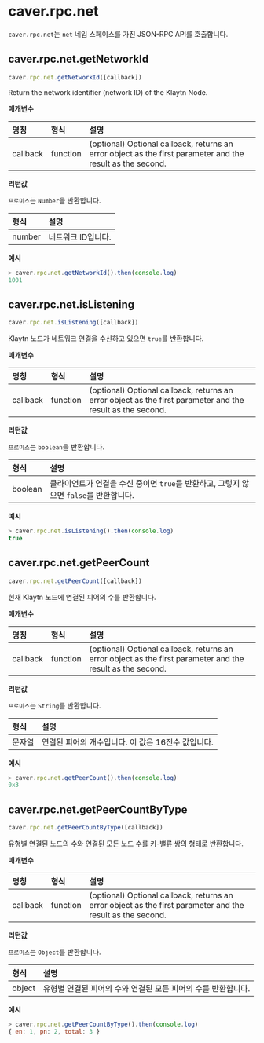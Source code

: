 # caver.rpc.net

`caver.rpc.net`는 `net` 네임 스페이스를 가진 JSON-RPC API를 호출합니다.

## caver.rpc.net.getNetworkId <a id="caver-rpc-net-getnetworkid"></a>

```javascript
caver.rpc.net.getNetworkId([callback])
```

Return the network identifier \(network ID\) of the Klaytn Node.

**매개변수**

| 명칭       | 형식       | 설명                                                                                                             |
|:-------- |:-------- |:-------------------------------------------------------------------------------------------------------------- |
| callback | function | \(optional\) Optional callback, returns an error object as the first parameter and the result as the second. |

**리턴값**

`프로미스`는 `Number`을 반환합니다.

| 형식     | 설명          |
|:------ |:----------- |
| number | 네트워크 ID입니다. |

**예시**

```javascript
> caver.rpc.net.getNetworkId().then(console.log)
1001
```

## caver.rpc.net.isListening <a id="caver-rpc-net-islistening"></a>

```javascript
caver.rpc.net.isListening([callback])
```

Klaytn 노드가 네트워크 연결을 수신하고 있으면 `true`를 반환합니다.

**매개변수**

| 명칭       | 형식       | 설명                                                                                                             |
|:-------- |:-------- |:-------------------------------------------------------------------------------------------------------------- |
| callback | function | \(optional\) Optional callback, returns an error object as the first parameter and the result as the second. |

**리턴값**

`프로미스`는 `boolean`을 반환합니다.

| 형식      | 설명                                                      |
|:------- |:------------------------------------------------------- |
| boolean | 클라이언트가 연결을 수신 중이면 `true`를 반환하고, 그렇지 않으면 `false`를 반환합니다. |

**예시**

```javascript
> caver.rpc.net.isListening().then(console.log)
true
```

## caver.rpc.net.getPeerCount <a id="caver-rpc-net-getpeercount"></a>

```javascript
caver.rpc.net.getPeerCount([callback])
```

현재 Klaytn 노드에 연결된 피어의 수를 반환합니다.

**매개변수**

| 명칭       | 형식       | 설명                                                                                                             |
|:-------- |:-------- |:-------------------------------------------------------------------------------------------------------------- |
| callback | function | \(optional\) Optional callback, returns an error object as the first parameter and the result as the second. |

**리턴값**

`프로미스`는 `String`를 반환합니다.

| 형식  | 설명                             |
|:--- |:------------------------------ |
| 문자열 | 연결된 피어의 개수입니다. 이 값은 16진수 값입니다. |

**예시**

```javascript
> caver.rpc.net.getPeerCount().then(console.log)
0x3
```

## caver.rpc.net.getPeerCountByType <a id="caver-rpc-net-getpeercountbytype"></a>

```javascript
caver.rpc.net.getPeerCountByType([callback])
```

유형별 연결된 노드의 수와 연결된 모든 노드 수를 키-밸류 쌍의 형태로 반환합니다.

**매개변수**

| 명칭       | 형식       | 설명                                                                                                             |
|:-------- |:-------- |:-------------------------------------------------------------------------------------------------------------- |
| callback | function | \(optional\) Optional callback, returns an error object as the first parameter and the result as the second. |

**리턴값**

`프로미스`는 `Object`를 반환합니다.

| 형식     | 설명                                  |
|:------ |:----------------------------------- |
| object | 유형별 연결된 피어의 수와 연결된 모든 피어의 수를 반환합니다. |

**예시**

```javascript
> caver.rpc.net.getPeerCountByType().then(console.log)
{ en: 1, pn: 2, total: 3 }
```

